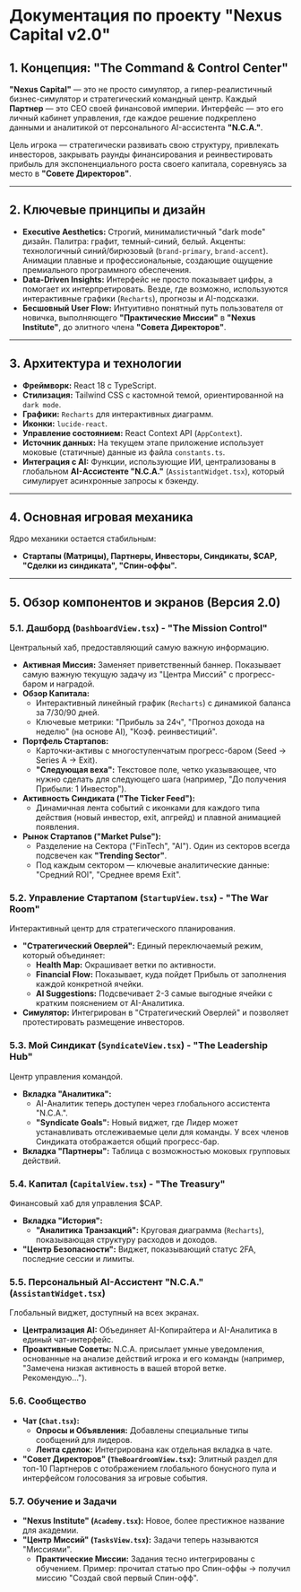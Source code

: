 # Документация по проекту "Nexus Capital v2.0"

## 1. Концепция: "The Command & Control Center"

**"Nexus Capital"** — это не просто симулятор, а гипер-реалистичный бизнес-симулятор и стратегический командный центр. Каждый **Партнер** — это CEO своей финансовой империи. Интерфейс — это его личный кабинет управления, где каждое решение подкреплено данными и аналитикой от персонального AI-ассистента **"N.C.A."**.

Цель игрока — стратегически развивать свою структуру, привлекать инвесторов, закрывать раунды финансирования и реинвестировать прибыль для экспоненциального роста своего капитала, соревнуясь за место в **"Совете Директоров"**.

---

## 2. Ключевые принципы и дизайн

- **Executive Aesthetics:** Строгий, минималистичный "dark mode" дизайн. Палитра: графит, темный-синий, белый. Акценты: технологичный синий/бирюзовый (`brand-primary`, `brand-accent`). Анимации плавные и профессиональные, создающие ощущение премиального программного обеспечения.
- **Data-Driven Insights:** Интерфейс не просто показывает цифры, а помогает их интерпретировать. Везде, где возможно, используются интерактивные графики (`Recharts`), прогнозы и AI-подсказки.
- **Бесшовный User Flow:** Интуитивно понятный путь пользователя от новичка, выполняющего **"Практические Миссии"** в **"Nexus Institute"**, до элитного члена **"Совета Директоров"**.

---

## 3. Архитектура и технологии

- **Фреймворк:** React 18 с TypeScript.
- **Стилизация:** Tailwind CSS с кастомной темой, ориентированной на `dark mode`.
- **Графики:** `Recharts` для интерактивных диаграмм.
- **Иконки:** `lucide-react`.
- **Управление состоянием:** React Context API (`AppContext`).
- **Источник данных:** На текущем этапе приложение использует моковые (статичные) данные из файла `constants.ts`.
- **Интеграция с AI:** Функции, использующие ИИ, централизованы в глобальном **AI-Ассистенте "N.C.A."** (`AssistantWidget.tsx`), который симулирует асинхронные запросы к бэкенду.

---

## 4. Основная игровая механика

Ядро механики остается стабильным:
- **Стартапы (Матрицы), Партнеры, Инвесторы, Синдикаты, $CAP, "Сделки из синдиката", "Спин-оффы".**

---

## 5. Обзор компонентов и экранов (Версия 2.0)

### 5.1. Дашборд (`DashboardView.tsx`) - "The Mission Control"
Центральный хаб, предоставляющий самую важную информацию.
- **Активная Миссия:** Заменяет приветственный баннер. Показывает самую важную текущую задачу из "Центра Миссий" с прогресс-баром и наградой.
- **Обзор Капитала:**
  - Интерактивный линейный график (`Recharts`) с динамикой баланса за 7/30/90 дней.
  - Ключевые метрики: "Прибыль за 24ч", "Прогноз дохода на неделю" (на основе AI), "Коэф. реинвестиций".
- **Портфель Стартапов:**
  - Карточки-активы с многоступенчатым прогресс-баром (Seed -> Series A -> Exit).
  - **"Следующая веха":** Текстовое поле, четко указывающее, что нужно сделать для следующего шага (например, "До получения Прибыли: 1 Инвестор").
- **Активность Синдиката ("The Ticker Feed"):**
  - Динамичная лента событий с иконками для каждого типа действия (новый инвестор, exit, апгрейд) и плавной анимацией появления.
- **Рынок Стартапов ("Market Pulse"):**
  - Разделение на Сектора ("FinTech", "AI"). Один из секторов всегда подсвечен как **"Trending Sector"**.
  - Под каждым сектором — ключевые аналитические данные: "Средний ROI", "Среднее время Exit".

### 5.2. Управление Стартапом (`StartupView.tsx`) - "The War Room"
Интерактивный центр для стратегического планирования.
- **"Стратегический Оверлей":** Единый переключаемый режим, который объединяет:
  - **Health Map:** Окрашивает ветки по активности.
  - **Financial Flow:** Показывает, куда пойдет Прибыль от заполнения каждой конкретной ячейки.
  - **AI Suggestions:** Подсвечивает 2-3 самые выгодные ячейки с кратким пояснением от AI-Аналитика.
- **Симулятор:** Интегрирован в "Стратегический Оверлей" и позволяет протестировать размещение инвесторов.

### 5.3. Мой Синдикат (`SyndicateView.tsx`) - "The Leadership Hub"
Центр управления командой.
- **Вкладка "Аналитика":**
  - AI-Аналитик теперь доступен через глобального ассистента "N.C.A.".
  - **"Syndicate Goals":** Новый виджет, где Лидер может устанавливать отслеживаемые цели для команды. У всех членов Синдиката отображается общий прогресс-бар.
- **Вкладка "Партнеры":** Таблица с возможностью моковых групповых действий.

### 5.4. Капитал (`CapitalView.tsx`) - "The Treasury"
Финансовый хаб для управления $CAP.
- **Вкладка "История":**
  - **"Аналитика Транзакций":** Круговая диаграмма (`Recharts`), показывающая структуру расходов и доходов.
- **"Центр Безопасности":** Виджет, показывающий статус 2FA, последние сессии и лимиты.

### 5.5. Персональный AI-Ассистент "N.C.A." (`AssistantWidget.tsx`)
Глобальный виджет, доступный на всех экранах.
- **Централизация AI:** Объединяет AI-Копирайтера и AI-Аналитика в единый чат-интерфейс.
- **Проактивные Советы:** N.C.A. присылает умные уведомления, основанные на анализе действий игрока и его команды (например, "Замечена низкая активность в вашей второй ветке. Рекомендую...").

### 5.6. Сообщество
- **Чат (`Chat.tsx`):**
  - **Опросы и Объявления:** Добавлены специальные типы сообщений для лидеров.
  - **Лента сделок:** Интегрирована как отдельная вкладка в чате.
- **"Совет Директоров" (`TheBoardroomView.tsx`):** Элитный раздел для топ-10 Партнеров с отображением глобального бонусного пула и интерфейсом голосования за игровые события.

### 5.7. Обучение и Задачи
- **"Nexus Institute" (`Academy.tsx`):** Новое, более престижное название для академии.
- **"Центр Миссий" (`TasksView.tsx`):** Задачи теперь называются "Миссиями".
  - **Практические Миссии:** Задания тесно интегрированы с обучением. Пример: прочитал статью про Спин-оффы -> получил миссию "Создай свой первый Спин-офф".